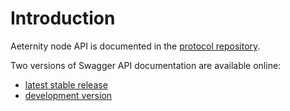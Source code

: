 # Introduction

Aeternity node API is documented in the [protocol repository](https://github.com/aeternity/protocol/blob/master/node/api/README.md).

Two versions of Swagger API documentation are available online:

- [latest stable release](https://aeternity.com/api-docs/)
- [development version](https://aeternity.com/api-docs/?config=https://raw.githubusercontent.com/aeternity/aeternity/master/apps/aehttp/priv/swagger.json)
